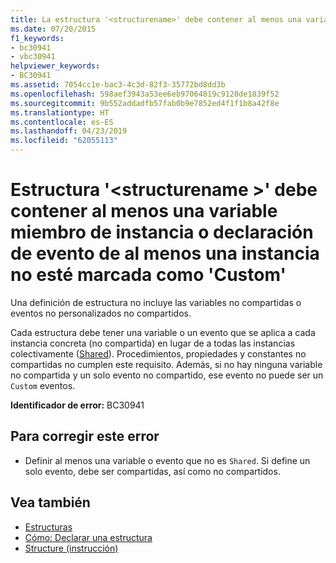 ```yaml
---
title: La estructura '<structurename>' debe contener al menos una variable miembro de instancia o una declaración de evento de instancia que no esté marcada como 'Custom'
ms.date: 07/20/2015
f1_keywords:
- bc30941
- vbc30941
helpviewer_keywords:
- BC30941
ms.assetid: 7054cc1e-bac3-4c3d-82f3-35772bd8dd3b
ms.openlocfilehash: 598aef3943a53ee6eb97064819c9128de1839f52
ms.sourcegitcommit: 9b552addadfb57fab0b9e7852ed4f1f1b8a42f8e
ms.translationtype: HT
ms.contentlocale: es-ES
ms.lasthandoff: 04/23/2019
ms.locfileid: "62055113"
---
```

# <a name="structure-structurename-must-contain-at-least-one-instance-member-variable-or-at-least-one-instance-event-declaration-not-marked-custom"></a>Estructura '\<structurename >' debe contener al menos una variable miembro de instancia o declaración de evento de al menos una instancia no esté marcada como 'Custom'
Una definición de estructura no incluye las variables no compartidas o eventos no personalizados no compartidos.  
  
 Cada estructura debe tener una variable o un evento que se aplica a cada instancia concreta (no compartida) en lugar de a todas las instancias colectivamente ([Shared](../../../visual-basic/language-reference/modifiers/shared.md)). Procedimientos, propiedades y constantes no compartidas no cumplen este requisito. Además, si no hay ninguna variable no compartida y un solo evento no compartido, ese evento no puede ser un `Custom` eventos.  
  
 **Identificador de error:** BC30941  
  
## <a name="to-correct-this-error"></a>Para corregir este error  
  
- Definir al menos una variable o evento que no es `Shared`. Si define un solo evento, debe ser compartidas, así como no compartidos.  
  
## <a name="see-also"></a>Vea también

- [Estructuras](../../../visual-basic/programming-guide/language-features/data-types/structures.md)
- [Cómo: Declarar una estructura](../../../visual-basic/programming-guide/language-features/data-types/how-to-declare-a-structure.md)
- [Structure (instrucción)](../../../visual-basic/language-reference/statements/structure-statement.md)
